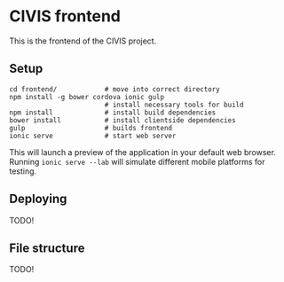 # CIVIS frontend

This is the frontend of the CIVIS project.

## Setup

```
cd frontend/            # move into correct directory
npm install -g bower cordova ionic gulp
                        # install necessary tools for build
npm install             # install build dependencies
bower install           # install clientside dependencies
gulp                    # builds frontend
ionic serve             # start web server
```

This will launch a preview of the application in your default web browser.
Running `ionic serve --lab` will simulate different mobile platforms for
testing.

## Deploying

TODO!

## File structure

TODO!
